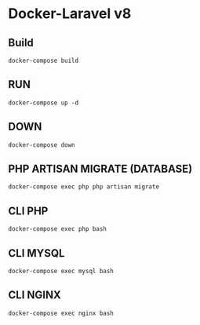 # Docker-Laravel v8

## Build
```
docker-compose build
```

## RUN
```
docker-compose up -d
```

## DOWN
```
docker-compose down
```

## PHP ARTISAN MIGRATE (DATABASE)
```
docker-compose exec php php artisan migrate
```

## CLI PHP
```
docker-compose exec php bash
```

## CLI MYSQL
```
docker-compose exec mysql bash
```

## CLI NGINX
```
docker-compose exec nginx bash
```
